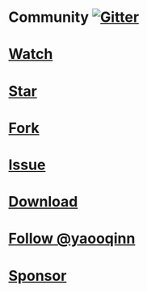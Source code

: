 <script async defer src="https://buttons.github.io/buttons.js"></script>

# Community [![Gitter](https://badges.gitter.im/kyuubi-on-spark/Lobby.svg)](https://gitter.im/kyuubi-on-spark/Lobby?utm_source=badge&utm_medium=badge&utm_campaign=pr-badge)
# <a class="github-button" href="https://github.com/yaooqinn/kyuubi/subscription" data-color-scheme="no-preference: light; light: dark; dark: light;" data-icon="octicon-eye" data-show-count="true" aria-label="Watch yaooqinn/kyuubi on GitHub">Watch</a>
# <a class="github-button" href="https://github.com/yaooqinn/kyuubi" data-color-scheme="no-preference: light; light: dark; dark: light;" data-icon="octicon-star" data-show-count="true" aria-label="Star yaooqinn/kyuubi on GitHub">Star</a>
# <a class="github-button" href="https://github.com/yaooqinn/kyuubi/fork" data-color-scheme="no-preference: light; light: dark; dark: light;" data-icon="octicon-repo-forked" data-show-count="true" aria-label="Fork yaooqinn/kyuubi on GitHub">Fork</a>
# <a class="github-button" href="https://github.com/yaooqinn/kyuubi/issues" data-color-scheme="no-preference: light; light: dark; dark: light;" data-icon="octicon-issue-opened" data-show-count="true" aria-label="Issue yaooqinn/kyuubi on GitHub">Issue</a>
# <a class="github-button" href="https://github.com/yaooqinn/kyuubi/releases" data-color-scheme="no-preference: light; light: dark; dark: light;" data-icon="octicon-download" aria-label="Download yaooqinn/kyuubi on GitHub">Download</a>
# <a class="github-button" href="https://github.com/yaooqinn" data-color-scheme="no-preference: light; light: dark; dark: light;" data-show-count="true" aria-label="Follow @yaooqinn on GitHub">Follow @yaooqinn</a>
# <a class="github-button" href="https://github.com/sponsors/yaooqinn" data-color-scheme="no-preference: light; light: dark; dark: light;" data-icon="octicon-heart" aria-label="Sponsor @yaooqinn on GitHub">Sponsor</a>
